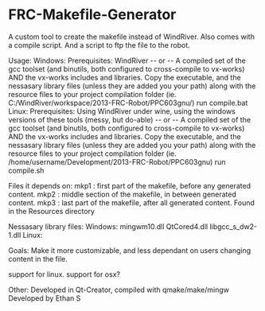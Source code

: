 FRC-Makefile-Generator
======================
A custom tool to create the makefile instead of WindRiver. Also comes with a compile script. And a script to ftp the file to the robot.

Usage:
Windows:
    Prerequisites:
        WindRiver
        -- or --
        A compiled set of the gcc toolset (and binutils, both configured to cross-compile to vx-works) AND the vx-works includes and libraries.
    Copy the executable, and the nessasary library files (unless they are added you your path)
        along with the resource files to your project compilation folder (ie. C:/WindRiver/workspace/2013-FRC-Robot/PPC603gnu/)
    run compile.bat
Linux:
    Prerequisites:
        Using WindRiver under wine, using the windows versions of these tools (messy, but do-able)
        -- or --
        A compiled set of the gcc toolset (and binutils, both configured to cross-compile to vx-works) AND the vx-works includes and libraries.
    Copy the executable, and the nessasary library files (unless they are added you your path)
        along with the resource files to your project compilation folder (ie. /home/username/Development/2013-FRC-Robot/PPC603gnu)
    run compile.sh
    
    
Files it depends on:
mkp1 : first part of the makefile, before any generated content.
mkp2 : middle section of the makefile, in between generated content.
mkp3 : last part of the makefile, after all generated content.
Found in the Resources directory


Nessasary library files:
Windows:
  mingwm10.dll
  QtCored4.dll
  libgcc_s_dw2-1.dll
Linux:

Goals:
Make it more customizable,
and less dependant on users changing content in the file.

support for linux.
support for osx?

Other:
Developed in Qt-Creator, compiled with qmake/make/mingw
Developed by Ethan S